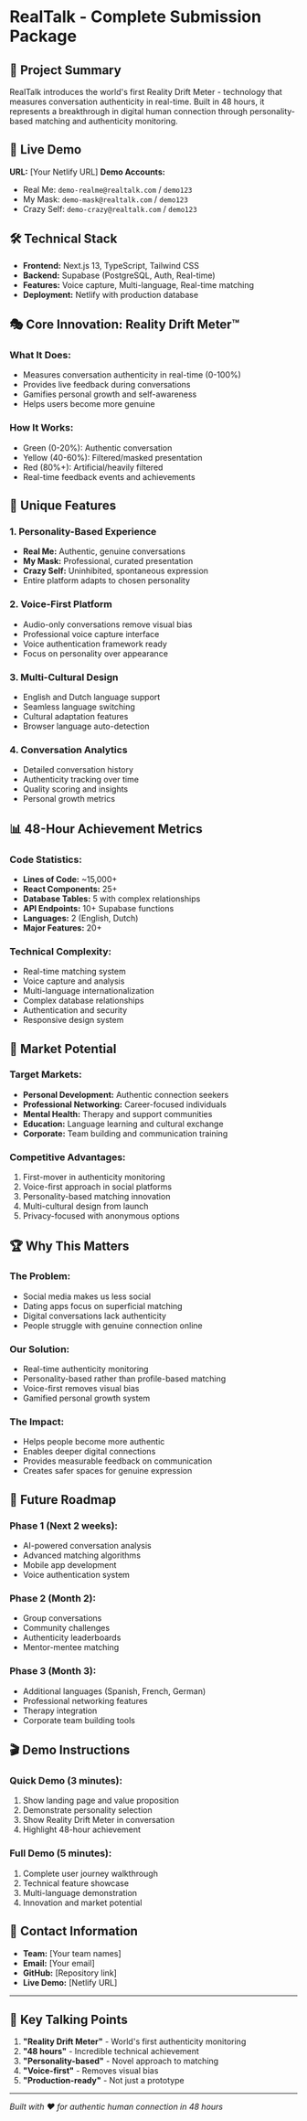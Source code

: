 # RealTalk - Complete Submission Package

## 🎯 **Project Summary**
RealTalk introduces the world's first Reality Drift Meter - technology that measures conversation authenticity in real-time. Built in 48 hours, it represents a breakthrough in digital human connection through personality-based matching and authenticity monitoring.

## 🚀 **Live Demo**
**URL:** [Your Netlify URL]
**Demo Accounts:**
- Real Me: `demo-realme@realtalk.com` / `demo123`
- My Mask: `demo-mask@realtalk.com` / `demo123`
- Crazy Self: `demo-crazy@realtalk.com` / `demo123`

## 🛠 **Technical Stack**
- **Frontend:** Next.js 13, TypeScript, Tailwind CSS
- **Backend:** Supabase (PostgreSQL, Auth, Real-time)
- **Features:** Voice capture, Multi-language, Real-time matching
- **Deployment:** Netlify with production database

## 🎭 **Core Innovation: Reality Drift Meter™**

### What It Does:
- Measures conversation authenticity in real-time (0-100%)
- Provides live feedback during conversations
- Gamifies personal growth and self-awareness
- Helps users become more genuine

### How It Works:
- Green (0-20%): Authentic conversation
- Yellow (40-60%): Filtered/masked presentation
- Red (80%+): Artificial/heavily filtered
- Real-time feedback events and achievements

## 🎪 **Unique Features**

### 1. Personality-Based Experience
- **Real Me:** Authentic, genuine conversations
- **My Mask:** Professional, curated presentation
- **Crazy Self:** Uninhibited, spontaneous expression
- Entire platform adapts to chosen personality

### 2. Voice-First Platform
- Audio-only conversations remove visual bias
- Professional voice capture interface
- Voice authentication framework ready
- Focus on personality over appearance

### 3. Multi-Cultural Design
- English and Dutch language support
- Seamless language switching
- Cultural adaptation features
- Browser language auto-detection

### 4. Conversation Analytics
- Detailed conversation history
- Authenticity tracking over time
- Quality scoring and insights
- Personal growth metrics

## 📊 **48-Hour Achievement Metrics**

### Code Statistics:
- **Lines of Code:** ~15,000+
- **React Components:** 25+
- **Database Tables:** 5 with complex relationships
- **API Endpoints:** 10+ Supabase functions
- **Languages:** 2 (English, Dutch)
- **Major Features:** 20+

### Technical Complexity:
- Real-time matching system
- Voice capture and analysis
- Multi-language internationalization
- Complex database relationships
- Authentication and security
- Responsive design system

## 🎯 **Market Potential**

### Target Markets:
- **Personal Development:** Authentic connection seekers
- **Professional Networking:** Career-focused individuals
- **Mental Health:** Therapy and support communities
- **Education:** Language learning and cultural exchange
- **Corporate:** Team building and communication training

### Competitive Advantages:
1. First-mover in authenticity monitoring
2. Voice-first approach in social platforms
3. Personality-based matching innovation
4. Multi-cultural design from launch
5. Privacy-focused with anonymous options

## 🏆 **Why This Matters**

### The Problem:
- Social media makes us less social
- Dating apps focus on superficial matching
- Digital conversations lack authenticity
- People struggle with genuine connection online

### Our Solution:
- Real-time authenticity monitoring
- Personality-based rather than profile-based matching
- Voice-first removes visual bias
- Gamified personal growth system

### The Impact:
- Helps people become more authentic
- Enables deeper digital connections
- Provides measurable feedback on communication
- Creates safer spaces for genuine expression

## 🚀 **Future Roadmap**

### Phase 1 (Next 2 weeks):
- AI-powered conversation analysis
- Advanced matching algorithms
- Mobile app development
- Voice authentication system

### Phase 2 (Month 2):
- Group conversations
- Community challenges
- Authenticity leaderboards
- Mentor-mentee matching

### Phase 3 (Month 3):
- Additional languages (Spanish, French, German)
- Professional networking features
- Therapy integration
- Corporate team building tools

## 🎬 **Demo Instructions**

### Quick Demo (3 minutes):
1. Show landing page and value proposition
2. Demonstrate personality selection
3. Show Reality Drift Meter in conversation
4. Highlight 48-hour achievement

### Full Demo (5 minutes):
1. Complete user journey walkthrough
2. Technical feature showcase
3. Multi-language demonstration
4. Innovation and market potential

## 📧 **Contact Information**
- **Team:** [Your team names]
- **Email:** [Your email]
- **GitHub:** [Repository link]
- **Live Demo:** [Netlify URL]

---

## 🎯 **Key Talking Points**

1. **"Reality Drift Meter"** - World's first authenticity monitoring
2. **"48 hours"** - Incredible technical achievement
3. **"Personality-based"** - Novel approach to matching
4. **"Voice-first"** - Removes visual bias
5. **"Production-ready"** - Not just a prototype

---

*Built with ❤️ for authentic human connection in 48 hours*